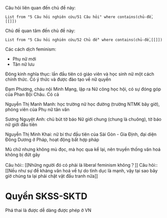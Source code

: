 Câu hỏi liên quan đến chủ đề này:
```dataview
List from "5 Câu hỏi nghiên cứu/51 Câu hỏi" where contains(chủ-đề,[[]]) 
```

Chủ đề quan tâm đến chủ đề này:
```dataview
List from "5 Câu hỏi nghiên cứu/52 Chủ đề" where contains(chủ-đề,[[]]) 
```
Các cách dịch feminism:
- Phụ nữ mới
- Tân nữ lưu

Đông kinh nghĩa thục: lần đầu tiên có giáo viên và học sinh nữ một cách chính thức. Có ý thức và được đào tạo về nữ quyền

Đạm Phương, cháu nội Minh Mạng, lập ra Nữ công học hội, có sự đóng góp của Phan Bội Châu. Có cả 

Nguyễn Thị Manh Manh: học trường nữ học đường (trường NTMK bây giờ), phóng viên của Phụ nữ tân văn

Sương Nguyệt Anh: chủ bút tờ báo Nữ giới chung (chung là  chuông), tờ báo nữ giới đầu tiên

Nguyễn Thị Minh Khai: nữ bí thư đầu tiên của Sài Gòn - Gia Định, đại diện Đông Dương ở Pháp, hoạt động bất hợp pháp

Mù chữ nhưng không mù đọc, mà học qua kể lại, nên truyền thống văn hoá không bị đứt gãy

Câu hỏi:: [[Những người đó có phải là liberal feminism không？]]
Câu hỏi:: [[Nếu như sự đề kháng văn hoá về tự do tình dục là mạnh, vậy tại sao bây giờ chúng ta lại phải chật vật đấu tranh nữa]]

# Quyền SKSS-SKTD 
Phá thai là được dễ dàng được phép ở VN